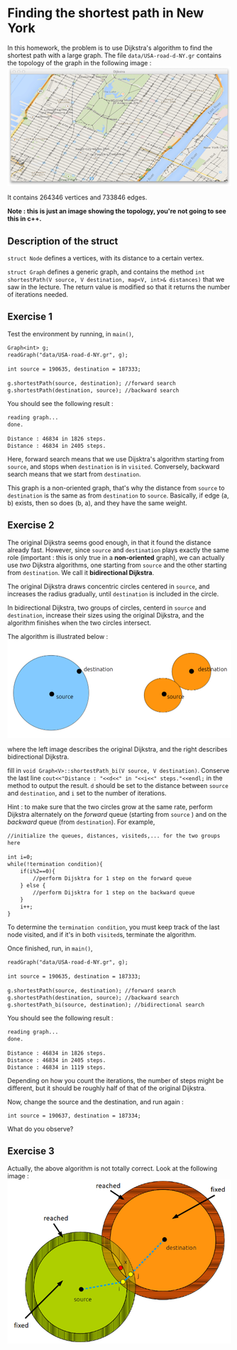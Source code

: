 # Finding the shortest path in New York

In this homework, the problem is to use Dijkstra's algorithm to find the shortest path with a large graph.
The file `data/USA-road-d-NY.gr` contains the topology of the graph in the following image :
![alt txt](data/NY_Metropolitan.png)

It contains 264346 vertices and 733846 edges.

**Note : this is just an image showing the topology, you're not going to see this in c++.**

Description of the struct
------------------------
`struct Node` defines a vertices, with its distance to a certain vertex.

`struct Graph` defines a generic graph, and contains the method `int shortestPath(V source, V destination, map<V, int>& distances)` that
we saw in the lecture. The return value is modified so that it returns the number of iterations needed.


Exercise 1
------------------------
Test the environment by running, in `main()`,
```
Graph<int> g;
readGraph("data/USA-road-d-NY.gr", g);

int source = 190635, destination = 187333;

g.shortestPath(source, destination); //forward search
g.shortestPath(destination, source); //backward search
```

You should see the following result :
```
reading graph...    
done.

Distance : 46834 in 1826 steps.
Distance : 46834 in 2405 steps.
```

Here, forward search means that we use Dijsktra's algorithm starting from `source`, and stops when `destination` is in `visited`.
Conversely, backward search means that we start from `destination`.

This graph is a non-oriented graph, that's why the distance from `source` to `destination` is the same as from `destination` to `source`.
Basically, if edge (a, b) exists, then so does (b, a), and they have the same weight.

Exercise 2
-----------------------
The original Dijkstra seems good enough, in that it found the distance already fast. However, since `source` and `destination` plays
exactly the same role (important : this is only true in a **non-oriented** graph), we can actually use *two* Dijkstra algorithms, one
starting from `source` and the other starting from `destination`. We call it **bidirectional Dijkstra**.

The original Dijkstra draws concentric circles centered in `source`, and increases the radius gradually, until `destination` is included
in the circle.

In bidirectional Dijkstra, two groups of circles, centerd in `source` and `destination`, increase their sizes using the original Dijkstra,
and the algorithm finishes when the two circles intersect.

The algorithm is illustrated below : 
![alt txt](data/bidijkstra.png)

where the left image describes the original Dijkstra, and the right describes bidirectional Dijkstra.

fill in `void Graph<V>::shortestPath_bi(V source, V destination)`. Conserve the last line `cout<<"Distance : "<<d<<" in "<<i<<" steps."<<endl;`
in the method to output the result. `d` should be set to the distance between `source` and `destination`, and `i` set to the number of
iterations.

Hint : to make sure that the two circles grow at the same rate, perform Dijkstra alternately on the *forward* queue (starting from `source`
) and on the *backward* queue (from `destination`).
For example,
```
//initialize the queues, distances, visiteds,... for the two groups here

int i=0;
while(!termination condition){
    if(i%2==0){
        //perform Dijsktra for 1 step on the forward queue
    } else {
        //perform Dijsktra for 1 step on the backward queue
    }
    i++;
}
```
To determine the `termination condition`, you must keep track of the last node visited, and if it's in both `visited`s, terminate the algorithm.

Once finished, run, in `main()`,

```
readGraph("data/USA-road-d-NY.gr", g);

int source = 190635, destination = 187333;

g.shortestPath(source, destination); //forward search
g.shortestPath(destination, source); //backward search
g.shortestPath_bi(source, destination); //bidirectional search
```
You should see the following result :
```
reading graph...    
done.

Distance : 46834 in 1826 steps.
Distance : 46834 in 2405 steps.
Distance : 46834 in 1119 steps.
```

Depending on how you count the iterations, the number of steps might be different, but it should be roughly half of that of the original Dijkstra.

Now, change the source and the destination, and run again :
```
int source = 190637, destination = 187334;
```

What do you observe?

Exercise 3
------------------
Actually, the above algorithm is not totally correct. Look at the following image :
![alt txt](data/terminaison-bidijkstra.png)
